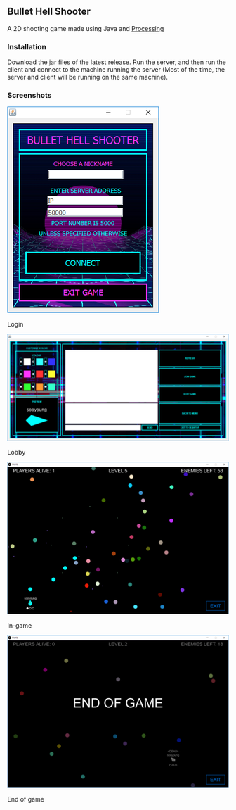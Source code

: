 ## Bullet Hell Shooter
A 2D shooting game made using Java and [Processing](https://processing.org/)

### Installation
Download the jar files of the latest [release](https://github.com/noreebia/bullet-hell-shooter/releases). Run the server, and then run the client and connect to the machine running the server (Most of the time, the server and client will be running on the same machine).

### Screenshots

![Login screen](screenshots/login.PNG)

Login

![Lobby screen](screenshots/lobby.PNG)

Lobby

![In-game screen](screenshots/in-game.png)

In-game

![End of game screen](screenshots/end-of-game.png)

End of game

